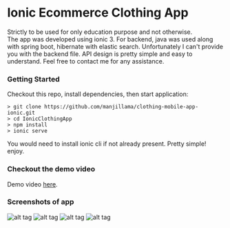# Ionic Ecommerce Clothing App

Strictly to be used for only education purpose and not otherwise. <br>
The app was developed using ionic 3. For backend, java was used along with spring boot, hibernate with elastic search. Unfortunately I can't provide you with the backend file. API design is pretty simple and easy to understand. Feel free to contact me for any assistance.

### Getting Started

Checkout this repo, install dependencies, then start application:

```
> git clone https://github.com/manjillama/clothing-mobile-app-ionic.git
> cd IonicClothingApp
> npm install
> ionic serve
```

You would need to install ionic cli if not already present. Pretty simple! enjoy.

### Checkout the demo video

Demo video [here](https://github.com/manjillama/clothing-mobile-app-ionic/blob/master/labim-app.mov?raw=true).

### Screenshots of app

![alt tag](https://github.com/manjillama/clothing-mobile-app-ionic/blob/master/1.png)
![alt tag](https://github.com/manjillama/clothing-mobile-app-ionic/blob/master/2.png)
![alt tag](https://github.com/manjillama/clothing-mobile-app-ionic/blob/master/3.png)
![alt tag](https://github.com/manjillama/clothing-mobile-app-ionic/blob/master/4.png)

